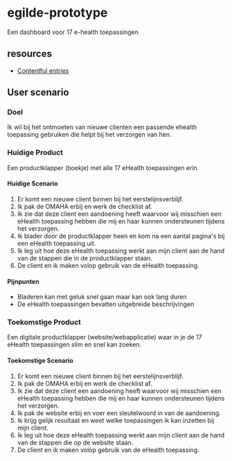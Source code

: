 # egilde-prototype
Een dashboard voor 17 e-health toepassingen


## resources

- [Contentful entries](https://www.contentful.com/developers/docs/references/content-delivery-api/#/reference/search-parameters/content-type/query-entries/console/js)

## User scenario
### Doel

Ik wil bij het ontmoeten van nieuwe clienten een passende ehealth toepassing gebruiken die helpt bij het verzorgen van hen. 

### Huidige Product

Een productklapper (boekje) met alle 17 eHealth toepassingen erin. 

#### Huidige Scenario

1. Er komt een nieuwe client binnen bij het eerstelijnsverblijf. 
2. Ik pak de OMAHA erbij en werk de checklist af. 
3. Ik zie dat deze client een aandoening heeft waarvoor wij misschien een eHealth toepassing hebben die mij en haar kunnen ondersteunen tijdens het verzorgen. 
4. Ik blader door de productklapper heen en kom na een aantal pagina's bij een eHealth toepassing uit. 
5. Ik leg uit hoe deze eHealth toepassing werkt aan mijn client aan de hand van de stappen die in de productklapper staan.
6. De client en ik maken volop gebruik van de eHealth toepassing.

#### Pijnpunten

- Bladeren kan met geluk snel gaan maar kan ook lang duren
- De eHealth toepassingen bevatten uitgebreide beschrijvingen

### Toekomstige Product

Een digitale productklapper (website/webapplicatie) waar in je de 17 eHealth toepassingen slim en snel kan zoeken.

#### Toekomstige Scenario

1. Er komt een nieuwe client binnen bij het eerstelijnsverblijf. 
2. Ik pak de OMAHA erbij en werk de checklist af. 
3. Ik zie dat deze client een aandoening heeft waarvoor wij misschien een eHealth toepassing hebben die mij en haar kunnen ondersteunen tijdens het verzorgen. 
4. Ik pak de website erbij en voer een sleutelwoord in van de aandoening.
5. Ik krijg gelijk resultaat en weet welke toepassingen ik kan inzetten bij mijn client.
6. Ik leg uit hoe deze eHealth toepassing werkt aan mijn client aan de hand van de stappen die op de website staan.
7. De client en ik maken volop gebruik van de eHealth toepassing.

